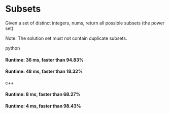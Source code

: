 # Subsets

Given a set of distinct integers, nums, return all possible subsets (the power set).

Note: The solution set must not contain duplicate subsets.

python

#### Runtime: 36 ms, faster than 94.83% 
#### Runtime: 48 ms, faster than 18.32%

c++

#### Runtime: 8 ms, faster than 68.27% 
#### Runtime: 4 ms, faster than 98.43%

